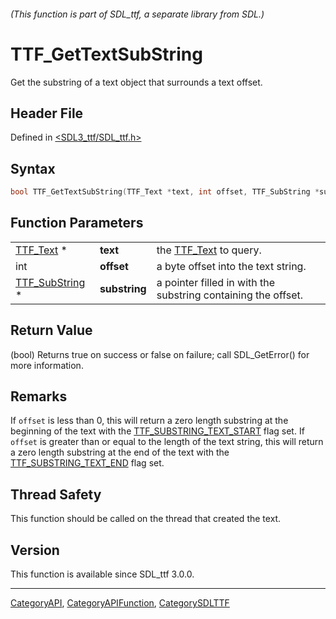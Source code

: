 ###### (This function is part of SDL_ttf, a separate library from SDL.)
# TTF_GetTextSubString

Get the substring of a text object that surrounds a text offset.

## Header File

Defined in [<SDL3_ttf/SDL_ttf.h>](https://github.com/libsdl-org/SDL_ttf/blob/main/include/SDL3_ttf/SDL_ttf.h)

## Syntax

```c
bool TTF_GetTextSubString(TTF_Text *text, int offset, TTF_SubString *substring);
```

## Function Parameters

|                                  |               |                                                               |
| -------------------------------- | ------------- | ------------------------------------------------------------- |
| [TTF_Text](TTF_Text) *           | **text**      | the [TTF_Text](TTF_Text) to query.                            |
| int                              | **offset**    | a byte offset into the text string.                           |
| [TTF_SubString](TTF_SubString) * | **substring** | a pointer filled in with the substring containing the offset. |

## Return Value

(bool) Returns true on success or false on failure; call SDL_GetError() for
more information.

## Remarks

If `offset` is less than 0, this will return a zero length substring at the
beginning of the text with the
[TTF_SUBSTRING_TEXT_START](TTF_SUBSTRING_TEXT_START) flag set. If `offset`
is greater than or equal to the length of the text string, this will return
a zero length substring at the end of the text with the
[TTF_SUBSTRING_TEXT_END](TTF_SUBSTRING_TEXT_END) flag set.

## Thread Safety

This function should be called on the thread that created the text.

## Version

This function is available since SDL_ttf 3.0.0.

----
[CategoryAPI](CategoryAPI), [CategoryAPIFunction](CategoryAPIFunction), [CategorySDLTTF](CategorySDLTTF)

